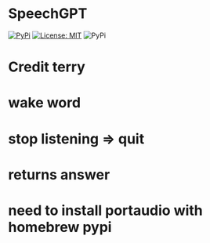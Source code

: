 # SpeechGPT

[![PyPi](https://img.shields.io/pypi/v/speechgpt.svg)](https://pypi.python.org/pypi/speechgpt)
[![License: MIT](https://img.shields.io/badge/License-MIT-yellow.svg)](https://opensource.org/licenses/MIT)
![PyPi](https://img.shields.io/badge/code_style-black+flake8-blue.svg)

# Credit terry

# wake word

# stop listening => quit

# returns answer

# need to install portaudio with homebrew pypi
